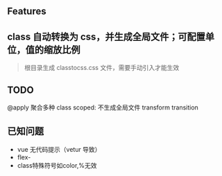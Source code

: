 ## Features

## class 自动转换为 css，并生成全局文件；可配置单位，值的缩放比例

> 根目录生成 classtocss.css 文件，需要手动引入才能生效

## TODO

@apply 聚合多种 class
scoped: 不生成全局文件
transform
transition

## 已知问题

- vue 无代码提示（vetur 导致）
- flex-
- class特殊符号如color,%无效